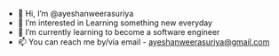 - 👋 Hi, I’m @ayeshanweerasuriya
- 👀 I’m interested in Learning something new everyday
- 🌱 I’m currently learning to become a software engineer
- 📫 You can reach me by/via email - ayeshanweerasuriya@gmail.com

<!---
ayeshanweerasuriya/ayeshanweerasuriya is a ✨ special ✨ repository because its `README.md` (this file) appears on your GitHub profile.
You can click the Preview link to take a look at your changes.
--->
